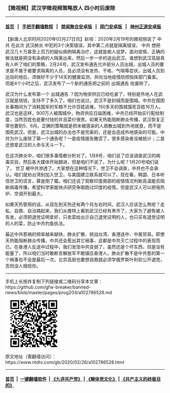 ### 【微视频】武汉学微视频策略放人 四小时后废除
------------------------

#### [首页](https://github.com/gfw-breaker/banned-news/blob/master/README.md) &nbsp;&nbsp;|&nbsp;&nbsp; [手把手翻墙教程](https://github.com/gfw-breaker/guides/wiki) &nbsp;&nbsp;|&nbsp;&nbsp; [禁闻聚合安卓版](https://github.com/gfw-breaker/bn-android) &nbsp;&nbsp;|&nbsp;&nbsp; [网门安卓版](https://github.com/oGate2/oGate) &nbsp;&nbsp;|&nbsp;&nbsp; [神州正道安卓版](https://github.com/SzzdOgate/update) 



<div><div class="post_content" itemprop="articleBody">
 <p>
  【新唐人北京时间2020年02月27日讯】赵培：2020年2月19号的微视频说了
  <ok href="https://www.ntdtv.com/gb/中共.htm">
   中共
  </ok>
  在此次
  <ok href="https://www.ntdtv.com/gb/武汉肺炎.htm">
   武汉肺炎
  </ok>
  中犯的3个决策错误，其中第二点就是隔离错误，
  <ok href="https://www.ntdtv.com/gb/中共.htm">
   中共
  </ok>
  想把武汉几十万甚至上百万的疑似病例隔离治疗，这就是痴人说梦。面对疫情，正确的做法就是把没有染病的人隔离出来，然后一步一步的送出武汉。谁想到武汉高层真有人听了咱们的策略，2月24号，武汉发布通告允许部分人员出城，出城人员的要求是不属于被要求隔离的人员，且必须没有发热、干咳、气喘等症状。出城人员到达目的地后，须做好不少于14天的健康监测，并向当地疫情防控指挥部门备案。但是4个小时之后，武汉发布了一个新的通告把之前的
  <ok href="https://www.ntdtv.com/gb/出城通告.htm">
   出城通告
  </ok>
  给废除了。
 </p>
 <p>
  武汉为什么发布第一个
  <ok href="https://www.ntdtv.com/gb/出城通告.htm">
   出城通告
  </ok>
  ？因为物资供应已经吃紧了，特别是外地人在武汉就是烧钱，支持不了多久了。咱们也说过，武汉不是封城而是围城。中共在围困长春期间为了消耗国军的军粮不允许百姓逃难，150多天的围城饿死百姓16万人。武汉也是这样，900万人被围城中，物资供应日益困难，中共已经开始实行配给制度，当然百姓也是要付钱的并且菜价很贵。如果天热能阻断肺炎传播，武汉恢复正常也要到5、6月。正确的策略就是把未被感染的人疏散出城到外地就食，而不是围死武汉。但是，武汉出城的办法也不是完美的，还是会造成外地感染的可能。中共为什么废除了第一个通告呢？一是疫情报告撒谎了，很多感染者没被统计；二是还想拿武汉的人命与天斗一下。
 </p>
 <p>
  在这次肺炎中，咱们很多事情都分析对了。1月8号，咱们说了应该调查武汉的病毒实验，然后各大媒体开始跟进，但是咱们不说了。为什么呢？1月20号咱们说了，
  <ok href="https://www.ntdtv.com/gb/世卫.htm">
   世卫
  </ok>
  被中共渗透了。大家想在这种情况下，世卫不会调查，中共也不会承认。咱们就劝台湾别加入世卫，与美国建立联系就可以了。现在看，韩国、日本听信世卫的谎言，算是倒了霉。咱们还说了观察印度南部的疫情情况判断高温能否阻断病毒传播，希望科学家能快点研究争取跑过印度的疫情，但是武汉人可以把电热炉、空调开到最大。
 </p>
 <p>
  如果天热管用的话，从现在到天热还有两个月左右时间，武汉人应该怎么熬呢？走私、自救、自治搞起来，我们从推特上看到武汉已经有黑市了，大家为了避免被人告发，必须把退党证明拿好，只卖菜给出示自己退党证明的人，也只买有退党证明的人的菜，防止中共钓鱼执法。
 </p>
 <p>
  最近中共惹祸的频率越来越快，肺炎扩散、统战台湾、香港送中、中美贸易。即使天热能阻断肺炎传播，中共还会惹出其它祸事，这都是中共灭亡过程中的表现而已。在香港人反送中过程中，我们发现中共变弱了，虽然还是个坏东西，但是没有能量了，所以咱们当时敢断言解放军不敢镇压香港人。肺炎扩散不是中共惹的第一个祸事也不会是最后一次。北京高层也要想自救就必须学俄罗斯叶利钦公开退党，否则没人相信你。
 </p>
 <div class="single_ad">
 </div>
</div>
</div>
<hr/>
手机上长按并复制下列链接或二维码分享本文章：<br/>
https://github.com/gfw-breaker/banned-news/blob/master/pages/prog204/a102786528.md <br/>
<a href='https://github.com/gfw-breaker/banned-news/blob/master/pages/prog204/a102786528.md'><img src='https://github.com/gfw-breaker/banned-news/blob/master/pages/prog204/a102786528.md.png'/></a> <br/>
原文地址（需翻墙访问）：https://www.ntdtv.com/gb/2020/02/26/a102786528.html


------------------------
#### [首页](https://github.com/gfw-breaker/banned-news/blob/master/README.md) &nbsp;|&nbsp; [一键翻墙软件](https://github.com/gfw-breaker/nogfw/blob/master/README.md) &nbsp;| [《九评共产党》](https://github.com/gfw-breaker/9ping.md/blob/master/README.md#九评之一评共产党是什么) | [《解体党文化》](https://github.com/gfw-breaker/jtdwh.md/blob/master/README.md) | [《共产主义的终极目的》](https://github.com/gfw-breaker/gczydzjmd.md/blob/master/README.md)


<img src='http://gfw-breaker.win/banned-news/pages/prog204/a102786528.md' width='0px' height='0px'/>